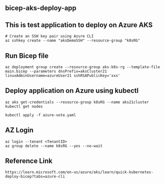 ## bicep-aks-deploy-app
## This is test application to deploy on Azure AKS
```t
# Create an SSH key pair using Azure CLI
az sshkey create --name "aksDemoSSH" --resource-group "k8sRG"

```

## Run Bicep file
```t
az deployment group create --resource-group aks-k8s-rg --template-file main.bicep --parameters dnsPrefix=aksCluster21 linuxAdminUsername=azureUser21 sshRSAPublicKey='xxx'
```

## Deploy application on Azure using kubectl
```t
az aks get-credentials --resource-group k8sRG --name aks21cluster
kubectl get nodes

kubectl apply -f azure-vote.yaml
```

## AZ Login
```t
az login --tenant <TenantID>
az group delete --name k8sRG --yes --no-wait
```
## Reference Link
```t
https://learn.microsoft.com/en-us/azure/aks/learn/quick-kubernetes-deploy-bicep?tabs=azure-cli
```